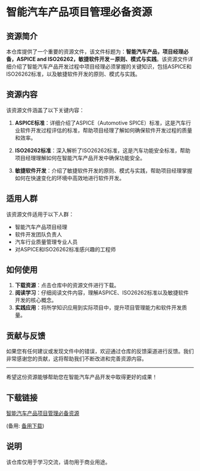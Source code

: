 # 智能汽车产品项目管理必备资源

## 资源简介

本仓库提供了一个重要的资源文件，该文件标题为：**智能汽车产品，项目经理必备，ASPICE and ISO26262，敏捷软件开发－原则、模式与实践**。该资源文件详细介绍了智能汽车产品开发过程中项目经理必须掌握的关键知识，包括ASPICE和ISO26262标准，以及敏捷软件开发的原则、模式与实践。

## 资源内容

该资源文件涵盖了以下关键内容：

1. **ASPICE标准**：详细介绍了ASPICE（Automotive SPICE）标准，这是汽车行业软件开发过程评估的标准，帮助项目经理了解如何确保软件开发过程的质量和效率。

2. **ISO26262标准**：深入解析了ISO26262标准，这是汽车功能安全标准，帮助项目经理理解如何在智能汽车产品开发中确保功能安全。

3. **敏捷软件开发**：介绍了敏捷软件开发的原则、模式与实践，帮助项目经理掌握如何在快速变化的环境中高效地进行软件开发。

## 适用人群

该资源文件适用于以下人群：

- 智能汽车产品项目经理
- 软件开发团队负责人
- 汽车行业质量管理专业人员
- 对ASPICE和ISO26262标准感兴趣的工程师

## 如何使用

1. **下载资源**：点击仓库中的资源文件进行下载。
2. **阅读学习**：仔细阅读文件内容，理解ASPICE、ISO26262标准以及敏捷软件开发的核心概念。
3. **实践应用**：将所学知识应用到实际项目中，提升项目管理能力和软件开发质量。

## 贡献与反馈

如果您有任何建议或发现文件中的错误，欢迎通过仓库的反馈渠道进行反馈。我们非常感谢您的贡献，这将帮助我们不断改进和完善资源内容。

---

希望这份资源能够帮助您在智能汽车产品开发中取得更好的成果！

## 下载链接
[智能汽车产品项目管理必备资源](https://pan.quark.cn/s/151a6edaa136) 

(备用: [备用下载](https://pan.baidu.com/s/1PfnTYaZEuvdANe_oG5gcZw?pwd=1234))

## 说明

该仓库仅用于学习交流，请勿用于商业用途。
